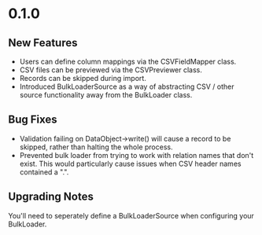 # 0.1.0

## New Features

* Users can define column mappings via the CSVFieldMapper class.
* CSV files can be previewed via the CSVPreviewer class.
* Records can be skipped during import.
* Introduced BulkLoaderSource as a way of abstracting CSV / other source functionality away from the BulkLoader class.

## Bug Fixes

* Validation failing on DataObject->write() will cause a record to be skipped, rather than halting the whole process.
* Prevented bulk loader from trying to work with relation names that don't exist. This would particularly cause issues when CSV header names contained a ".".

## Upgrading Notes

You'll need to seperately define a BulkLoaderSource when configuring your BulkLoader. 